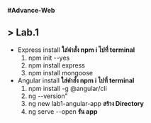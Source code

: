 **#Advance-Web**

## > Lab.1 
* Express install
    **ใส่คำสั่ง npm i ไปที่ terminal**
    1. npm init --yes
    2. npm install express
    3. npm install mongoose
* Angular install
    **ใส่คำสั่ง npm i ไปที่ terminal**
    1. npm install -g @angular/cli
    2. ng --version” 
    3. ng new lab1-angular-app **สร้าง Directory**
    4. ng serve --open **รัน app**
